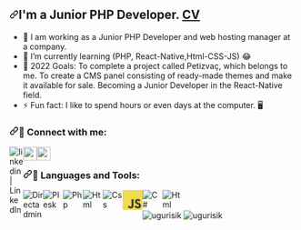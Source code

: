<img align="right" alt="GIF" src="https://github.com/abhisheknaiidu/abhisheknaiidu/raw/master/code.gif?raw=true" width="500" height="320" style="max-width: 100%;" data-target="animated-image.originalImage" hidden="">

<h2 dir="auto"><a id="user-content-im-a-junior-php-developer" class="anchor" aria-hidden="true" href="#"><svg class="octicon octicon-link" viewBox="0 0 16 16" version="1.1" width="16" height="16" aria-hidden="true"><path fill-rule="evenodd" d="M7.775 3.275a.75.75 0 001.06 1.06l1.25-1.25a2 2 0 112.83 2.83l-2.5 2.5a2 2 0 01-2.83 0 .75.75 0 00-1.06 1.06 3.5 3.5 0 004.95 0l2.5-2.5a3.5 3.5 0 00-4.95-4.95l-1.25 1.25zm-4.69 9.64a2 2 0 010-2.83l2.5-2.5a2 2 0 012.83 0 .75.75 0 001.06-1.06 3.5 3.5 0 00-4.95 0l-2.5 2.5a3.5 3.5 0 004.95 4.95l1.25-1.25a.75.75 0 00-1.06-1.06l-1.25 1.25a2 2 0 01-2.83 0z"></path></svg></a>I'm a Junior PHP Developer. <a href="https://www.kariyer.net/ozgecmis/ugurisik80" target="_blank">CV</a></h2>

<ul dir="auto">
<li><g-emoji class="g-emoji" alias="telescope" fallback-src="https://github.githubassets.com/images/icons/emoji/unicode/1f52d.png">🔭</g-emoji> I am working as a Junior PHP Developer and web hosting manager at a company.</li>
<li><g-emoji class="g-emoji" alias="seedling" fallback-src="https://github.githubassets.com/images/icons/emoji/unicode/1f331.png">🌱</g-emoji> I’m currently learning (PHP, React-Native,Html-CSS-JS) <g-emoji class="g-emoji" alias="joy" fallback-src="https://github.githubassets.com/images/icons/emoji/unicode/1f602.png">😂</g-emoji></li>
<li><g-emoji class="g-emoji" alias="goal_net" fallback-src="https://github.githubassets.com/images/icons/emoji/unicode/1f945.png">🥅</g-emoji> 2022 Goals: To complete a project called Petizvaç, which belongs to me. To create a CMS panel consisting of ready-made themes and make it available for sale.  Becoming a Junior Developer in the React-Native field.</li>
<li><g-emoji class="g-emoji" alias="zap" fallback-src="https://github.githubassets.com/images/icons/emoji/unicode/26a1.png">⚡</g-emoji> Fun fact:  I like to spend hours or even days at the computer. <g-emoji class="g-emoji" alias="desktop_computer" fallback-src="https://github.githubassets.com/images/icons/emoji/unicode/1f5a5.png">🖥️</g-emoji></li>
</ul>

<h3 dir="auto"><a id="user-content--connect-with-me" class="anchor" aria-hidden="true" href="#-connect-with-me"><svg class="octicon octicon-link" viewBox="0 0 16 16" version="1.1" width="16" height="16" aria-hidden="true"><path fill-rule="evenodd" d="M7.775 3.275a.75.75 0 001.06 1.06l1.25-1.25a2 2 0 112.83 2.83l-2.5 2.5a2 2 0 01-2.83 0 .75.75 0 00-1.06 1.06 3.5 3.5 0 004.95 0l2.5-2.5a3.5 3.5 0 00-4.95-4.95l-1.25 1.25zm-4.69 9.64a2 2 0 010-2.83l2.5-2.5a2 2 0 012.83 0 .75.75 0 001.06-1.06 3.5 3.5 0 00-4.95 0l-2.5 2.5a3.5 3.5 0 004.95 4.95l1.25-1.25a.75.75 0 00-1.06-1.06l-1.25 1.25a2 2 0 01-2.83 0z"></path></svg></a><g-emoji class="g-emoji" alias="envelope_with_arrow" fallback-src="https://github.githubassets.com/images/icons/emoji/unicode/1f4e9.png">📩</g-emoji> Connect with me:</h3>

<p dir="auto"><a href="https://www.linkedin.com/in/ugurisik80/" rel="nofollow"><img align="left" alt="linkedin | LinkedIn" width="24px" src="https://raw.githubusercontent.com/peterthehan/peterthehan/master/assets/linkedin.svg" style="max-width: 100%;"></a>
<a href="https://www.instagram.com/_ugurisik" rel="nofollow"><img align="left" height="24" width="24" src="https://camo.githubusercontent.com/bb47904f4dd6e325325113cac0eed56419fea25e49a7072976a55ca43fd7be50/68747470733a2f2f63646e2e6a7364656c6976722e6e65742f6e706d2f73696d706c652d69636f6e734076342f69636f6e732f696e7374616772616d2e737667" data-canonical-src="https://cdn.jsdelivr.net/npm/simple-icons@v4/icons/instagram.svg" style="max-width: 100%;"></a>
<a href="mailto:peniaugur80@gmail.com"><img align="left" height="24" width="24" src="https://camo.githubusercontent.com/b536889f217bad81df6b1f92ca522d6bf6016a497de226eb4a965ec00ef90ee3/68747470733a2f2f63646e2e6a7364656c6976722e6e65742f6e706d2f73696d706c652d69636f6e734076342f69636f6e732f676d61696c2e737667" data-canonical-src="https://cdn.jsdelivr.net/npm/simple-icons@v4/icons/gmail.svg" style="max-width: 100%;"></a></p>
<br>
<h3 dir="auto"><a id="user-content--languages-and-tools" class="anchor" aria-hidden="true" href="#-languages-and-tools"><svg class="octicon octicon-link" viewBox="0 0 16 16" version="1.1" width="16" height="16" aria-hidden="true"><path fill-rule="evenodd" d="M7.775 3.275a.75.75 0 001.06 1.06l1.25-1.25a2 2 0 112.83 2.83l-2.5 2.5a2 2 0 01-2.83 0 .75.75 0 00-1.06 1.06 3.5 3.5 0 004.95 0l2.5-2.5a3.5 3.5 0 00-4.95-4.95l-1.25 1.25zm-4.69 9.64a2 2 0 010-2.83l2.5-2.5a2 2 0 012.83 0 .75.75 0 001.06-1.06 3.5 3.5 0 00-4.95 0l-2.5 2.5a3.5 3.5 0 004.95 4.95l1.25-1.25a.75.75 0 00-1.06-1.06l-1.25 1.25a2 2 0 01-2.83 0z"></path></svg></a><g-emoji class="g-emoji" alias="wrench" fallback-src="https://github.githubassets.com/images/icons/emoji/unicode/1f527.png">🔧</g-emoji> Languages and Tools:</h3>

<p dir="auto"><a href="https://www.directadmin.com/" rel="nofollow"><img align="left" alt="Directadmin" width="35px" src="https://camo.githubusercontent.com/83049cde203aa7d684e8d067f5ada76dc290c60f6c7da63bc48be88416a5e1ed/68747470733a2f2f7777772e64697265637461646d696e2e636f6d2f696d672f6c6f676f2f73796d626f6c5f64697265637461646d696e2e737667" data-canonical-src="https://www.directadmin.com/img/logo/symbol_directadmin.svg" style="max-width: 100%;"></a>
<a href="https://www.plesk.com/" rel="nofollow"><img align="left" alt="Plesk" width="35px" src="https://camo.githubusercontent.com/da1c628e69da8970942b55277918a3ca282fb98f0b70d02b55be550d6c4e2c42/68747470733a2f2f7363646e312e706c65736b2e636f6d2f77702d636f6e74656e742f75706c6f6164732f323031372f30352f32343136303435312f706c65736b5f6c6f676f5f7072696d6172795f706f7369746976655f2e6a7067" data-canonical-src="https://scdn1.plesk.com/wp-content/uploads/2017/05/24160451/plesk_logo_primary_positive_.jpg" style="max-width: 100%;"></a>
<a href="#"><img align="left" alt="Php" width="35px" src="https://camo.githubusercontent.com/a04b39765afd9ee213e4a36582ffced02263a307f034c07786ecdcd7b8886e26/68747470733a2f2f7777772e7068702e6e65742f2f696d616765732f6c6f676f732f6e65772d7068702d6c6f676f2e737667" data-canonical-src="https://www.php.net//images/logos/new-php-logo.svg" style="max-width: 100%;"></a>
<a href="#"><img align="left" alt="Html" width="35px" src="https://camo.githubusercontent.com/6fd56e4a9e9ec702a3ab7aacc83f6bd275a954004d5bee27d4b60a1e372af19c/68747470733a2f2f63646e2d69636f6e732d706e672e666c617469636f6e2e636f6d2f3531322f3134332f3134333635352e706e67" data-canonical-src="https://cdn-icons-png.flaticon.com/512/143/143655.png" style="max-width: 100%;"></a>
<a href="#"><img align="left" alt="Css" width="35px" src="https://camo.githubusercontent.com/6f1d896ba1ee3d3afb2a5b5858266ff62edd21fbbc87a15a3d8a76470ff1d299/68747470733a2f2f75706c6f61642e77696b696d656469612e6f72672f77696b6970656469612f636f6d6d6f6e732f7468756d622f642f64352f435353335f6c6f676f5f616e645f776f72646d61726b2e7376672f33363370782d435353335f6c6f676f5f616e645f776f72646d61726b2e7376672e706e673f3230313630353330313735363439" data-canonical-src="https://upload.wikimedia.org/wikipedia/commons/thumb/d/d5/CSS3_logo_and_wordmark.svg/363px-CSS3_logo_and_wordmark.svg.png?20160530175649" style="max-width: 100%;"></a>
<a href="#"><img align="left" alt="Javascript" width="35px" src="https://raw.githubusercontent.com/github/explore/cebd63002168a05a6a642f309227eefeccd92950/topics/javascript/javascript.png" style="max-width: 100%;"></a>
<a href="#"><img align="left" alt="C#" width="35px" src="https://camo.githubusercontent.com/e5f1cbf59a8752f8a31ba28ea3b788daf4c188a84870865acfc16c5567bfd5ce/68747470733a2f2f7365656b6c6f676f2e636f6d2f696d616765732f432f632d73686172702d632d6c6f676f2d303246313737313442412d7365656b6c6f676f2e636f6d2e706e67" data-canonical-src="https://seeklogo.com/images/C/c-sharp-c-logo-02F17714BA-seeklogo.com.png" style="max-width: 100%;"></a>
<a href="#"><img align="left" alt="Html" width="35px" src="https://camo.githubusercontent.com/43398ed8f2caf3a341e80dd2f92ebe4ef8a54ba16e219b992c5936518a00b876/68747470733a2f2f7365656b6c6f676f2e636f6d2f696d616765732f532f73656c656e69756d2d6c6f676f2d413142353343454642302d7365656b6c6f676f2e636f6d2e706e67" data-canonical-src="https://seeklogo.com/images/S/selenium-logo-A1B53CEFB0-seeklogo.com.png" style="max-width: 100%;"></a></p>
<br><br>


  <img height="180em" style="width:100%" align="center" src="https://github-readme-stats.vercel.app/api?username=ugurisik&show_icons=true&locale=en&theme=algolia&include_all_commits=true&count_private=true" alt="ugurisik"/>
  <img height="180em" style="width:100%" align="center" src="https://github-readme-stats.vercel.app/api/top-langs?username=ugurisik&show_icons=true&locale=en&layout=compact&langs_count=8&theme=algolia" alt="ugurisik"/>
  
